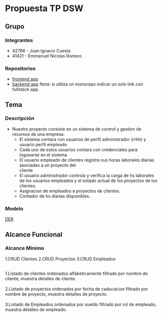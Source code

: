 # Propuesta TP DSW

## Grupo
### Integrantes
* 42786 - Juan Ignacio Cuesta
* 41421 - Emmanuel Nicolas Romero

### Repositorios
* [frontend app](http://hyperlinkToGihubOrGitlab)
* [backend app](http://hyperlinkToGihubOrGitlab)
*Nota*: si utiliza un monorepo indicar un solo link con fullstack app.

## Tema
### Descripción
* Nuestro proyecto consiste en un sistema de control y gestion de recursos de una empresa.
  - El sistema contara con usuarios de perfil administrador (rrhh) y usuario perfil empleado
  - Cada uno de estos usuarios contara con credenciales para loguearse en el sistema
  - El usuario empleado de clientes registra sus horas laborales diarias asociadas a un proyecto del  
    cliente
  - El usuario administrador controla y verifica la carga de hs laborales de los usuarios empleados y 
    el estado actual de los proyectos de los clientes.
  - Asignacion de empleados a proyectos de clientes.
  - Contador de hs diarias disponibles.


### Modelo
[DER](https://drive.google.com/file/d/1RZ_NJg60HToeu09OVgA9GmrwLJvMw5oK/view?usp=drive_link)

## Alcance Funcional 

### Alcance Mínimo

1.CRUD Clientes
2.CRUD Proyectos 
3.CRUD Empleados

<br>1.Listado de clientes ordenados alfabeticamente filtrado por nombre de cliente, muestra detalles de cliente.</br>
<br>2.Listado de proyectos ordenados por fecha de caducacion filtrado por nombre de proyecto, muestra detalles de proyecto.</br>
<br>3.Listado de Empleados ordenados por sueldo filtrado por rol de empleado, muestra detalles de 
  empleado.</br>





